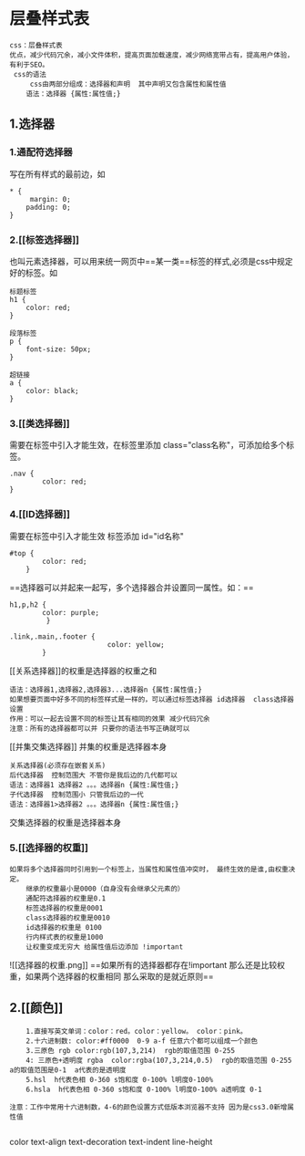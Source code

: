 # 层叠样式表
```
css：层叠样式表
优点，减少代码冗余，减小文件体积，提高页面加载速度，减少网络宽带占有，提高用户体验，有利于SEO。
 css的语法
     css由两部分组成：选择器和声明  其中声明又包含属性和属性值
    语法：选择器 {属性:属性值;}
```
## 1.选择器
### 1.通配符选择器
写在所有样式的最前边，如
```
* {
     margin: 0;
    padding: 0;
}
```
### 2.[[标签选择器]]
也叫元素选择器，可以用来统一网页中==某一类==标签的样式,必须是css中规定好的标签。如
```
标题标签
h1 {
    color: red;
}

段落标签
p {
    font-size: 50px;
}

超链接
a {
    color: black;
}
```
### 3.[[类选择器]]
需要在标签中引入才能生效，在标签里添加 class="class名称"，可添加给多个标签。
```
.nav {
        color: red;
}
```
### 4.[[ID选择器]]
需要在标签中引入才能生效  标签添加 id="id名称"
```
#top {
        color: red;
    }
```
==选择器可以并起来一起写，多个选择器合并设置同一属性。如：==
```
h1,p,h2 {
		color: purple;
		 }
		 
.link,.main,.footer {
					    color: yellow;
	    } 
```

 [[关系选择器]]的权重是选择器的权重之和
 ```
语法：选择器1,选择器2,选择器3...选择器n {属性:属性值;}
如果想要页面中好多不同的标签样式是一样的，可以通过标签选择器 id选择器  class选择器设置
作用：可以一起去设置不同的标签让其有相同的效果 减少代码冗余 
注意：所有的选择器都可以并 只要你的语法书写正确就可以
```
 
 [[并集交集选择器]]
 并集的权重是选择器本身
 ```
 关系选择器(必须存在嵌套关系)
后代选择器  控制范围大 不管你是我后边的几代都可以
语法：选择器1 选择器2 。。。选择器n {属性:属性值;}
子代选择器  控制范围小 只管我后边的一代
语法：选择器1>选择器2 。。。选择器n {属性:属性值;}
```
  交集选择器的权重是选择器本身
  
### 5.[[选择器的权重]]
```
如果将多个选择器同时引用到一个标签上，当属性和属性值冲突时， 最终生效的是谁,由权重决定。
	继承的权重最小是0000（自身没有会继承父元素的）
    通配符选择器的权重是0.1
    标签选择器的权重是0001
    class选择器的权重是0010
    id选择器的权重是 0100
    行内样式表的权重是1000
    让权重变成无穷大 给属性值后边添加 !important
```
![[选择器的权重.png]]
==如果所有的选择器都存在!important 那么还是比较权重，如果两个选择器的权重相同 那么采取的是就近原则==


## 2.[[颜色]]
```	
	1.直接写英文单词：color：red。color：yellow。 color：pink。
	2.十六进制数: color:#ff0000  0-9 a-f 任意六个都可以组成一个颜色
	3.三原色 rgb color:rgb(107,3,214)  rgb的取值范围 0-255
	4: 三原色+透明度 rgba  color:rgba(107,3,214,0.5)  rgb的取值范围 0-255  a的取值范围是0-1  a代表的是透明度
    5.hsl  h代表色相 0-360 s饱和度 0-100% l明度0-100%
    6.hsla  h代表色相 0-360 s饱和度 0-100% l明度0-100% a透明度 0-1

注意：工作中常用十六进制数，4-6的颜色设置方式低版本浏览器不支持 因为是css3.0新增属性值


```

color
text-align
text-decoration
text-indent
line-height
